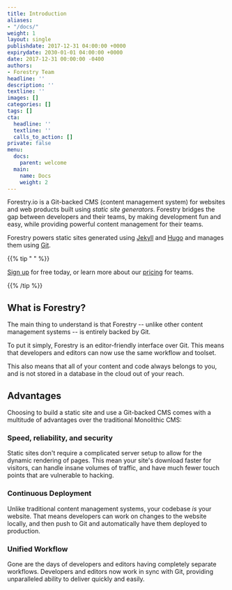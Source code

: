 ```yaml
---
title: Introduction
aliases:
- "/docs/"
weight: 1
layout: single
publishdate: 2017-12-31 04:00:00 +0000
expirydate: 2030-01-01 04:00:00 +0000
date: 2017-12-31 00:00:00 -0400
authors:
- Forestry Team
headline: ''
description: ''
textline: ''
images: []
categories: []
tags: []
cta:
  headline: ''
  textline: ''
  calls_to_action: []
private: false
menu:
  docs:
    parent: welcome
  main:
    name: Docs
    weight: 2
---
```

Forestry.io is a Git-backed CMS (content management system) for websites and web products built using _static site generators_. Forestry bridges the gap between developers and their teams, by making development fun and easy, while providing powerful content management for their teams.

Forestry powers static sites generated using [Jekyll](https://jekyllrb.com/ "Jekyll website") and [Hugo](https://gohugo.io/ "Hugo website") and manages them using [Git](https://git-scm.com/ "Git Website").

{{% tip " " %}}

[Sign up](https://app.forestry.io/signup "Forestry CMS Sign Up") for free today, or learn more about our [pricing](/pricing "Forestry.io's Pricing") for teams.

{{% /tip %}}

## What is Forestry?

The main thing to understand is that Forestry -- unlike other content management systems -- is entirely backed by Git.

To put it simply, Forestry is an editor-friendly interface over Git. This means that developers and editors can now use the same workflow and toolset.

This also means that all of your content and code always belongs to you, and is not stored in a database in the cloud out of your reach.

## Advantages

Choosing to build a static site and use a Git-backed CMS comes with a multitude of advantages over the traditional Monolithic CMS:

### Speed, reliability, and security

Static sites don't require a complicated server setup to allow for the dynamic rendering of pages. This mean your site's download faster for visitors, can handle insane volumes of traffic, and have much fewer touch points that are vulnerable to hacking.

### Continuous Deployment

Unlike traditional content management systems, your codebase _is_ your website. That means developers can work on changes to the website locally, and then push to Git and automatically have them deployed to production.

### Unified Workflow

Gone are the days of developers and editors having completely separate workflows. Developers and editors now work in sync with Git, providing unparalleled ability to deliver quickly and easily.